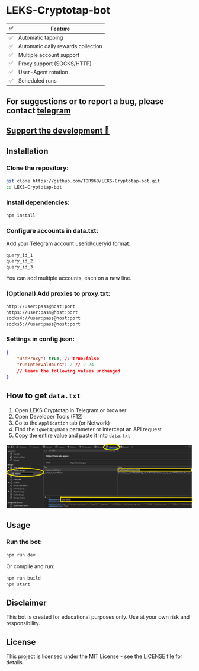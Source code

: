 # LEKS-Cryptotap-bot

| ✅  | Feature                     |
| --- | ---------------------------------|
| ✅ | Automatic tapping                  |
| ✅ | Automatic daily rewards collection |
| ✅ | Multiple account support           |
| ✅ | Proxy support (SOCKS/HTTP)         |
| ✅ | User-Agent rotation                |
| ✅ | Scheduled runs                     |

## For suggestions or to report a bug, please contact [telegram](https://t.me/tor_dev)

## [Support the development 💙](https://support-me-ruby.vercel.app/)

## Installation

### Clone the repository:

```bash
git clone https://github.com/TOR968/LEKS-Cryptotap-bot.git
cd LEKS-Cryptotap-bot
```

### Install dependencies:

```bash
npm install
```

### Configure accounts in data.txt:

Add your Telegram account userid\queryid format:

```
query_id_1
query_id_2
query_id_3
```

You can add multiple accounts, each on a new line.

### (Optional) Add proxies to proxy.txt:

```
http://user:pass@host:port
https://user:pass@host:port
socks4://user:pass@host:port
socks5://user:pass@host:port
```

### Settings in config.json:

```json
{
    "useProxy": true, // true/false
    "runIntervalHours": 2 // 2-24
    // leave the following values unchanged
}
```

## How to get `data.txt`

1. Open LEKS Cryptotap in Telegram or browser
2. Open Developer Tools (F12)
3. Go to the `Application` tab (or Network)
4. Find the `tgWebAppData` parameter or intercept an API request
5. Copy the entire value and paste it into `data.txt`

![](./utils/img/image.png)

## Usage

### Run the bot:

```bash
npm run dev
```

Or compile and run:

```bash
npm run build
npm start
```

## Disclaimer

This bot is created for educational purposes only. Use at your own risk and responsibility.

## License

This project is licensed under the MIT License - see the [LICENSE](./LICENSE) file for details.
